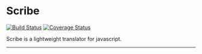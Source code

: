 # Scribe 
[![Build Status](https://travis-ci.org/KyleNeedham/scribe.svg?branch=master)](https://travis-ci.org/KyleNeedham/scribe)
[![Coverage Status](https://coveralls.io/repos/KyleNeedham/scribe/badge.svg)](https://coveralls.io/r/KyleNeedham/scribe)

Scribe is a lightweight translator for javascript.

---
